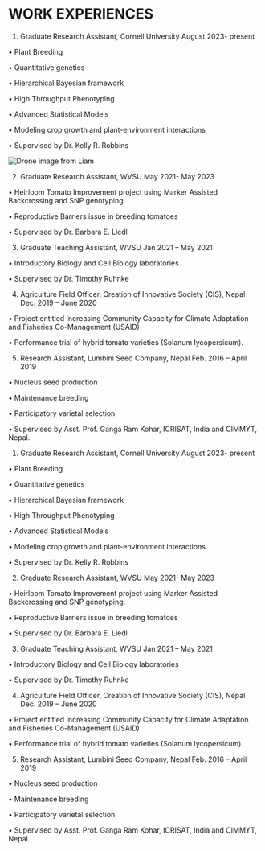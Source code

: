 # WORK EXPERIENCES
1. Graduate Research Assistant, Cornell University	August 2023- present

  •	Plant Breeding
  
  •	Quantitative genetics

  •	Hierarchical   Bayesian   framework

  •	High Throughput Phenotyping

  •	Advanced Statistical Models

  •	Modeling crop growth and plant-environment interactions

  •	Supervised by Dr. Kelly R. Robbins
  
![Drone image from Liam](https://github.com/dineshghimire01/academicpages-mkdocs/assets/114435835/8dafdf8b-5b30-47ed-b2fe-e8ca347b02f6)


2. Graduate Research Assistant, WVSU	May 2021- May 2023
   
•	Heirloom Tomato Improvement project using Marker Assisted Backcrossing and SNP      genotyping.

•	Reproductive Barriers issue in breeding tomatoes

•	Supervised by Dr. Barbara E. Liedl


3. Graduate Teaching Assistant, WVSU	Jan 2021 – May 2021
   
•	Introductory Biology and Cell Biology laboratories

•	Supervised by Dr. Timothy Ruhnke


4. Agriculture Field Officer, Creation of Innovative Society (CIS), Nepal	Dec. 2019 – June 2020
   
•	Project entitled Increasing Community Capacity for Climate Adaptation and Fisheries Co-Management (USAID)

•	Performance trial of hybrid tomato varieties (Solanum lycopersicum).


5. Research Assistant, Lumbini Seed Company, Nepal	Feb. 2016 – April 2019
   
•	Nucleus seed production 

•	Maintenance breeding

•	Participatory varietal selection

•	Supervised by Asst. Prof. Ganga Ram Kohar, ICRISAT, India and CIMMYT, Nepal.





1. Graduate Research Assistant, Cornell University	August 2023- present

•	Plant Breeding

•	Quantitative genetics

•	Hierarchical   Bayesian   framework

•	High Throughput Phenotyping

•	Advanced Statistical Models

•	Modeling crop growth and plant-environment interactions

•	Supervised by Dr. Kelly R. Robbins


2. Graduate Research Assistant, WVSU	May 2021- May 2023
   
•	Heirloom Tomato Improvement project using Marker Assisted Backcrossing and SNP genotyping.

•	Reproductive Barriers issue in breeding tomatoes

•	Supervised by Dr. Barbara E. Liedl


3. Graduate Teaching Assistant, WVSU	Jan 2021 – May 2021
   
•	Introductory Biology and Cell Biology laboratories

•	Supervised by Dr. Timothy Ruhnke


4. Agriculture Field Officer, Creation of Innovative Society (CIS), Nepal	Dec. 2019 – June 2020
   
•	Project entitled Increasing Community Capacity for Climate Adaptation and Fisheries Co-Management (USAID)

•	Performance trial of hybrid tomato varieties (Solanum lycopersicum).


5. Research Assistant, Lumbini Seed Company, Nepal	Feb. 2016 – April 2019
   
•	Nucleus seed production 

•	Maintenance breeding

•	Participatory varietal selection

•	Supervised by Asst. Prof. Ganga Ram Kohar, ICRISAT, India and CIMMYT, Nepal.


